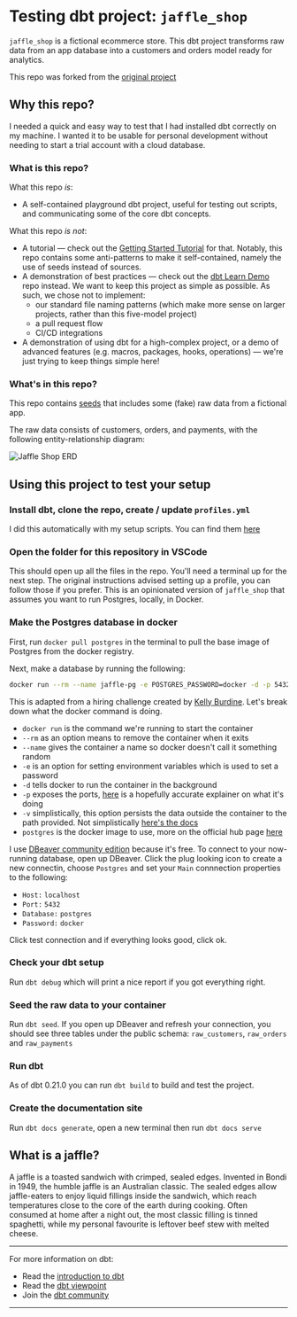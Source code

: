 # Testing dbt project: `jaffle_shop`

`jaffle_shop` is a fictional ecommerce store. This dbt project transforms raw data from an app database into a customers and orders model ready for analytics.

This repo was forked from the [original project](https://github.com/dbt-labs/jaffle_shop)

## Why this repo?

I needed a quick and easy way to test that I had installed dbt correctly on my
machine. I wanted it to be usable for personal development without needing to
start a trial account with a cloud database.

### What is this repo?

What this repo _is_:

- A self-contained playground dbt project, useful for testing out scripts, and communicating some of the core dbt concepts.

What this repo _is not_:

- A tutorial — check out the [Getting Started Tutorial](https://docs.getdbt.com/tutorial/setting-up) for that. Notably, this repo contains some anti-patterns to make it self-contained, namely the use of seeds instead of sources.
- A demonstration of best practices — check out the [dbt Learn Demo](https://github.com/dbt-labs/dbt-learn-demo) repo instead. We want to keep this project as simple as possible. As such, we chose not to implement:
  - our standard file naming patterns (which make more sense on larger projects, rather than this five-model project)
  - a pull request flow
  - CI/CD integrations
- A demonstration of using dbt for a high-complex project, or a demo of advanced features (e.g. macros, packages, hooks, operations) — we're just trying to keep things simple here!

### What's in this repo?

This repo contains [seeds](https://docs.getdbt.com/docs/building-a-dbt-project/seeds) that includes some (fake) raw data from a fictional app.

The raw data consists of customers, orders, and payments, with the following entity-relationship diagram:

![Jaffle Shop ERD](/etc/jaffle_shop_erd.png)

## Using this project to test your setup

### Install dbt, clone the repo, create / update `profiles.yml`

I did this automatically with my setup scripts. You can find them [here](https://github.com/erika-e/dotfiles)

### Open the folder for this repository in VSCode

This should open up all the files in the repo. You'll need a terminal up for the
next step. The original instructions advised setting up a profile, you can follow
those if you prefer. This is an opinionated version of `jaffle_shop` that assumes
you want to run Postgres, locally, in Docker.

### Make the Postgres database in docker

First, run `docker pull postgres` in the terminal to pull the base image of
Postgres from the docker registry.

Next, make a database by running the following:

```zsh
docker run --rm --name jaffle-pg -e POSTGRES_PASSWORD=docker -d -p 5432:5432 -v $HOME/docker/volumes/postgres:/var/lib/postgresql/data postgres;
```

This is adapted from a hiring challenge created by [Kelly Burdine](https://github.com/KellyBurdine). Let's break down what the docker command is doing.

- `docker run` is the command we're running to start the container
- `--rm` as an option means to remove the container when it exits
- `--name` gives the container a name so docker doesn't call it something random
- `-e` is an option for setting environment variables which is used to set a password
- `-d` tells docker to run the container in the background
- `-p` exposes the ports, [here](https://www.ctl.io/developers/blog/post/docker-networking-rules) is a hopefully accurate explainer on what it's doing
- `-v` simplistically, this option persists the data outside the container to the path provided. Not simplistically [here's the docs](https://docs.docker.com/engine/reference/commandline/run/#mount-volume--v---read-only)
- `postgres` is the docker image to use, more on the official hub page [here](https://hub.docker.com/_/postgres)

I use [DBeaver community edition](https://dbeaver.io/download/) because it's free.
To connect to your now-running database, open up DBeaver. Click the plug looking
icon to create a new connectin, choose `Postgres` and set your `Main` connnection
properties to the following:

- `Host:` `localhost`
- `Port:` `5432`
- `Database:` `postgres`
- `Password:` `docker`

Click test connection and if everything looks good, click ok.

### Check your dbt setup

Run `dbt debug` which will print a nice report if you got everything right.

### Seed the raw data to your container

Run `dbt seed`. If you open up DBeaver and refresh your connection, you should
see three tables under the public schema: `raw_customers`, `raw_orders` and
`raw_payments`

### Run dbt

As of dbt 0.21.0 you can run `dbt build` to build and test the project.

### Create the documentation site

Run `dbt docs generate`, open a new terminal then run `dbt docs serve`

## What is a jaffle?

A jaffle is a toasted sandwich with crimped, sealed edges. Invented in Bondi in 1949, the humble jaffle is an Australian classic. The sealed edges allow jaffle-eaters to enjoy liquid fillings inside the sandwich, which reach temperatures close to the core of the earth during cooking. Often consumed at home after a night out, the most classic filling is tinned spaghetti, while my personal favourite is leftover beef stew with melted cheese.

---
For more information on dbt:

- Read the [introduction to dbt](https://docs.getdbt.com/docs/introduction)
- Read the [dbt viewpoint](https://docs.getdbt.com/docs/about/viewpoint)
- Join the [dbt community](http://community.getdbt.com/)

---
